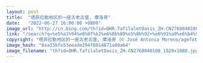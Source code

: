 ```yaml
---
layout: post
title:  "塔菲拉勒地区的一座古老古堡, 摩洛哥"
date:   "2022-06-27 16:00:00 +0800"
image_url: "http://cn.bing.com/th?id=OHR.TafilaletOasis_ZH-CN2760040108_1920x1080.jpg&rf=LaDigue_1920x1080.jpg&pid=hp"
link: "/search?q=%e5%a1%94%e8%8f%b2%e6%8b%89%e5%8b%92+%e6%91%a9%e6%b4%9b%e5%93%a5&form=hpcapt&mkt=zh-cn"
copyright: "塔菲拉勒地区的一座古老古堡, 摩洛哥 (© José Antonio Moreno/agefotostock)"
image_hash: "8aa33bfe53eeade294f8014871a89a64"
image_filename: "th?id=OHR.TafilaletOasis_ZH-CN2760040108_1920x1080.jpg&rf=LaDigue_1920x1080.jpg&pid=hp"
---
```


